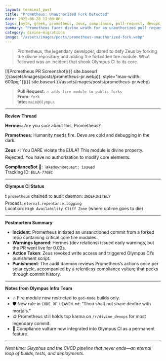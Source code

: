 ```yaml
---
layout: terminal_post
title: "Prometheus: Unauthorized Fork Detected"
date: 2025-06-28 12:00:00
tags: [myth, greek, prometheus, zeus, compliance, pull-request, devops, incident, hermes]
summary: "Prometheus faces divine wrath for an unauthorized pull request, sparking a legendary DevOps incident."
category: divine-migrations
image: "/assets/images/posts/prometheus-unauthorized-fork.webp"
---
```


> Prometheus, the legendary developer, dared to defy Zeus by forking the divine repository and adding the forbidden fire module. What followed was an incident that shook Olympus CI to its core.


[![Prometheus PR Screenshot]({{ site.baseurl }}/assets/images/posts/prometheus-pr.webp){: style="max-width: 600px;"}]({{ site.baseurl }}/assets/images/posts/prometheus-pr.webp)


> **Pull Request:** `🔥 adds fire module to public forks`  
> **From:** `fork`  
> **Into:** `main@Olympus`

---

**Review Thread**

**Hermes**: Are you *sure* about this, Prometheus?

**Prometheus**: Humanity needs fire. Devs are cold and debugging in the dark.

**Zeus** ⚡: You DARE violate the EULA? This module is divine property.  
Rejected. You have no authorization to modify core elements.

**ComplianceBot** 🤖: `TakedownRequest: issued`  
Tracking ID: `EULA-776BC`

---

**Olympus CI Status**

❗ `prometheus` chained to audit daemon: `INDEFINITELY`  
Process: `eternal.repentance.logging`  
Location: `High Availability Cliff Zone` (where uptime goes to die)  

---

**Postmortem Summary**

- **Incident**: Prometheus initiated an unsanctioned commit from a forked repo containing critical core fire modules.
- **Warnings Ignored**: Hermes (dev relations) issued early warnings, but the PR went live for 0.02s.
- **Action Taken**: Zeus revoked write access and triggered Olympus CI’s punishment script.
- **Punishment**: The audit daemon reviews Prometheus’s actions once per solar cycle, accompanied by a relentless compliance vulture that pecks through commit history.

---

**Notes from Olympus Infra Team**

- 🔥 Fire module now restricted to `god-mode` builds only.
- 🛡️ New rule in `CODE_OF_HEAVEN.md`: “Thou shalt not share devfire with mortals.”
- 🪙 Prometheus still holds top karma on `/r/divine_devops` for most legendary commit.
- 🦅 Compliance vulture now integrated into Olympus CI as a permanent feature.

---

*Next time: Sisyphus and the CI/CD pipeline that never ends—an eternal loop of builds, tests, and deployments.*